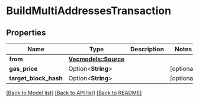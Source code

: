# BuildMultiAddressesTransaction

## Properties

Name | Type | Description | Notes
------------ | ------------- | ------------- | -------------
**from** | [**Vec<models::Source>**](Source.md) |  | 
**gas_price** | Option<**String**> |  | [optional]
**target_block_hash** | Option<**String**> |  | [optional]

[[Back to Model list]](../README.md#documentation-for-models) [[Back to API list]](../README.md#documentation-for-api-endpoints) [[Back to README]](../README.md)


